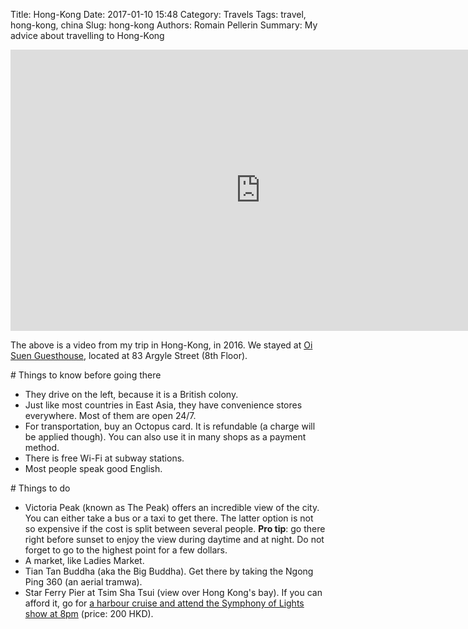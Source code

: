 Title: Hong-Kong
Date: 2017-01-10 15:48
Category: Travels
Tags: travel, hong-kong, china
Slug: hong-kong
Authors: Romain Pellerin
Summary: My advice about travelling to Hong-Kong

<iframe width="800" height="450" src="https://www.youtube-nocookie.com/embed/PEsLx0AJC2c?rel=0" frameborder="0" allowfullscreen></iframe>

The above is a video from my trip in Hong-Kong, in 2016. We stayed at [Oi Suen Guesthouse](https://www.tripadvisor.com/Hotel_Review-g294217-d1648655-Reviews-Oi_Suen_Guesthouse-Hong_Kong.html), located at 83 Argyle Street (8th Floor).

# Things to know before going there

- They drive on the left, because it is a British colony.
- Just like most countries in East Asia, they have convenience stores everywhere. Most of them are open 24/7.
- For transportation, buy an Octopus card. It is refundable (a charge will be applied though). You can also use it in many shops as a payment method.
- There is free Wi-Fi at subway stations.
- Most people speak good English.

# Things to do

- Victoria Peak (known as The Peak) offers an incredible view of the city. You can either take a bus or a taxi to get there. The latter option is not so expensive if the cost is split between several people. **Pro tip**: go there right before sunset to enjoy the view during daytime and at night. Do not forget to go to the highest point for a few dollars.
- A market, like Ladies Market.
- Tian Tan Buddha (aka the Big Buddha). Get there by taking the Ngong Ping 360 (an aerial tramwa).
- Star Ferry Pier at Tsim Sha Tsui (view over Hong Kong's bay). If you can afford it, go for [a harbour cruise and attend the Symphony of Lights show at 8pm](http://www.discoverhongkong.com/eng/see-do/tours-walks/guided-tours/victoria-harbour/SOL-harbour-cruise.jsp) (price: 200 HKD).
